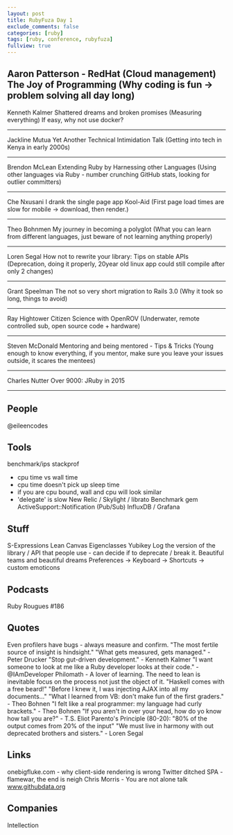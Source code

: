 ```yaml
---
layout: post
title: RubyFuza Day 1
exclude_comments: false
categories: [ruby]
tags: [ruby, conference, rubyfuza]
fullview: true
---
```


Aaron Patterson - RedHat (Cloud management)
The Joy of Programming
(Why coding is fun -> problem solving all day long)
--------

Kenneth Kalmer
Shattered dreams and broken promises
(Measuring everything)
If easy, why not use docker?

--------

Jackline Mutua
Yet Another Technical Intimidation Talk
(Getting into tech in Kenya in early 2000s)

--------

Brendon McLean
Extending Ruby by Harnessing other Languages
(Using other languages via Ruby - number crunching GitHub stats, looking for outlier committers)

--------

Che Nxusani
I drank the single page app Kool-Aid
(First page load times are slow for mobile -> download, then render.)

--------

Theo Bohnmen
My journey in becoming a polyglot
(What you can learn from different languages, just beware of not learning anything properly)

--------

Loren Segal
How not to rewrite your library: Tips on stable APIs
(Deprecation, doing it properly, 20year old linux app could still compile after only 2 changes)

--------

Grant Speelman
The not so very short migration to Rails 3.0
(Why it took so long, things to avoid)

---------

Ray Hightower
Citizen Science with OpenROV
(Underwater, remote controlled sub, open source code + hardware)

---------

Steven McDonald
Mentoring and being mentored - Tips & Tricks
(Young enough to know everything, if you mentor, make sure you leave your issues outside, it scares the mentees)

---------

Charles Nutter
Over 9000: JRuby in 2015

---------


People
------
@eileencodes

Tools
-----
benchmark/ips
stackprof
 - cpu time vs wall time
 - cpu time doesn't pick up sleep time
 - if you are cpu bound, wall and cpu will look similar
 - 'delegate' is slow
New Relic / Skylight / librato
Benchmark gem
ActiveSupport::Notification (Pub/Sub)
InfluxDB / Grafana


Stuff
-----
S-Expressions
Lean Canvas
Eigenclasses
Yubikey
Log the version of the library / API that people use - can decide if to deprecate / break it.
Beautiful teams and beautiful dreams
Preferences -> Keyboard -> Shortcuts -> custom emoticons


Podcasts
--------
Ruby Rougues #186


Quotes
------
Even profilers have bugs - always measure and confirm.
"The most fertile source of insight is hindsight."
"What gets measured, gets managed." - Peter Drucker
"Stop gut-driven development." - Kenneth Kalmer
"I want someone to look at me like a Ruby developer looks at their code." - @IAmDeveloper
Philomath - A lover of learning.
The need to lean is inevitable focus on the process not just the object of it.
"Haskell comes with a free beard!"
"Before I knew it, I was injecting AJAX into all my documents..."
"What I learned from VB: don't make fun of the first graders." - Theo Bohnen
"I felt like a real programmer: my language had curly brackets." - Theo Bohnen
"If you aren't in over your head, how do yo know how tall you are?" - T.S. Eliot
Parento's Principle (80-20): "80% of the output comes from 20% of the input"
"We must live in harmony with out deprecated brothers and sisters." - Loren Segal



Links
-----
onebigfluke.com - why client-side rendering is wrong
Twitter ditched SPA - flamewar, the end is neigh
Chris Morris - You are not alone talk
www.githubdata.org

Companies
---------
Intellection
